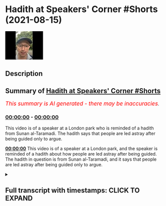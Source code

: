 # Hadith at Speakers' Corner #Shorts (2021-08-15)

![alt Hadith at Speakers' Corner #Shorts](SOkeqm14RlI.jpg "Hadith at Speakers' Corner #Shorts")

## Description



## Summary of [Hadith at Speakers' Corner #Shorts](https://www.youtube.com/watch?v=SOkeqm14RlI)


*<span style="color:red; font-size:125%">This summary is AI generated - there may be inaccuracies</span>. [](/)*

### [00:00:00](https://www.youtube.com/watch?v=SOkeqm14RlI&t=0) - [00:00:00](https://www.youtube.com/watch?v=SOkeqm14RlI&t=0)

This video is of a speaker at a London park who is reminded of a hadith from Sunan al-Taramadi. The hadith says that people are led astray after being guided only to argue.

**[00:00:00](https://www.youtube.com/watch?v=SOkeqm14RlI&t=0)** This video is of a speaker at a London park, and the speaker is reminded of a hadith about how people are led astray after being guided. The hadith in question is from Sunan al-Taramadi, and it says that people are led astray after being guided only to argue.

<details><summary><h2>Full transcript with timestamps: CLICK TO EXPAND</h2></summary>

[0:00:00](https://youtu.be/SOkeqm14RlI?t=0) here i am back at speaker's corner in  
[0:00:03](https://youtu.be/SOkeqm14RlI?t=3) london and you can see the people behind  
[0:00:05](https://youtu.be/SOkeqm14RlI?t=5) me and i'm reminded of a hadith  
[0:00:09](https://youtu.be/SOkeqm14RlI?t=9) abu umaha reported that muhammad upon  
[0:00:12](https://youtu.be/SOkeqm14RlI?t=12) whom be peace said  
[0:00:13](https://youtu.be/SOkeqm14RlI?t=13) no people are led astray after being  
[0:00:16](https://youtu.be/SOkeqm14RlI?t=16) guided but that they indulged in  
[0:00:19](https://youtu.be/SOkeqm14RlI?t=19) arguments then the prophet recited the  
[0:00:22](https://youtu.be/SOkeqm14RlI?t=22) verse  
[0:00:23](https://youtu.be/SOkeqm14RlI?t=23) they strike an example for you  
[0:00:25](https://youtu.be/SOkeqm14RlI?t=25) only to argue  
[0:00:27](https://youtu.be/SOkeqm14RlI?t=27) rather they are a quarrelsome people  
[0:00:31](https://youtu.be/SOkeqm14RlI?t=31) that is from sunan al-taramadi the quran  
[0:00:34](https://youtu.be/SOkeqm14RlI?t=34) is 43.58  

</details>
